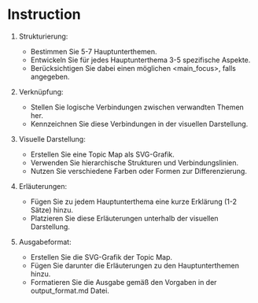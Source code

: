 # Instruction

1. Strukturierung:
   - Bestimmen Sie 5-7 Hauptunterthemen.
   - Entwickeln Sie für jedes Hauptunterthema 3-5 spezifische Aspekte.
   - Berücksichtigen Sie dabei einen möglichen <main_focus>, falls angegeben.

2. Verknüpfung:
   - Stellen Sie logische Verbindungen zwischen verwandten Themen her.
   - Kennzeichnen Sie diese Verbindungen in der visuellen Darstellung.

3. Visuelle Darstellung:
   - Erstellen Sie eine Topic Map als SVG-Grafik.
   - Verwenden Sie hierarchische Strukturen und Verbindungslinien.
   - Nutzen Sie verschiedene Farben oder Formen zur Differenzierung.

4. Erläuterungen:
   - Fügen Sie zu jedem Hauptunterthema eine kurze Erklärung (1-2 Sätze) hinzu.
   - Platzieren Sie diese Erläuterungen unterhalb der visuellen Darstellung.

5. Ausgabeformat:
   - Erstellen Sie die SVG-Grafik der Topic Map.
   - Fügen Sie darunter die Erläuterungen zu den Hauptunterthemen hinzu.
   - Formatieren Sie die Ausgabe gemäß den Vorgaben in der output_format.md Datei.
